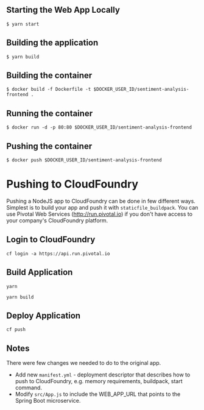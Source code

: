 ## Starting the Web App Locally
` $ yarn start `

## Building the application
` $ yarn build `

## Building the container
` $ docker build -f Dockerfile -t $DOCKER_USER_ID/sentiment-analysis-frontend . `

## Running the container
` $ docker run -d -p 80:80 $DOCKER_USER_ID/sentiment-analysis-frontend `

## Pushing the container
` $ docker push $DOCKER_USER_ID/sentiment-analysis-frontend `

# Pushing to CloudFoundry
Pushing a NodeJS app to CloudFoundry can be done in few different ways. Simplest is to build your app and push it with `staticfile_buildpack`. You can use Pivotal Web Services (http://run.pivotal.io) if you don't have access to your company's CloudFoundry platform.

## Login to CloudFoundry
`cf login -a https://api.run.pivotal.io`

## Build Application
`yarn`

`yarn build`

## Deploy Application
`cf push`

## Notes
There were few changes we needed to do to the original app.
* Add new `manifest.yml` - deployment descriptor that describes how to push to CloudFoundry, e.g. memory requirements, buildpack, start command. 
* Modify `src/App.js` to include the WEB_APP_URL that points to the Spring Boot microservice.

